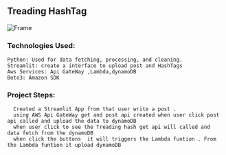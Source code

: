 
## Treading HashTag
![Frame](https://github.com/user-attachments/assets/a6c321e0-8dd5-468d-ada5-aa047f9b6870)

### Technologies Used:
    Python: Used for data fetching, processing, and cleaning.
    Streamlit: create a interface to upload post and HashTags 
    Aws Services: Api GateWay ,Lambda,dynamoDB 
    Boto3: Amazon SDK

### Project Steps:
      Created a Streamlit App from that user write a post .
      using AWS Api GateWay get and post api created when user click post  api called and upload the data to dynamoDB
      when user click to see the Treading hash get api will called and data fetch from the dynamoDB
      when click the buttons  it will triggers the Lambda funtion . From the Lambda funtion it upload dynamoDB


